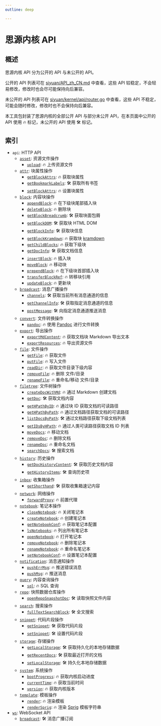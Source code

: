 ```yaml
---
outline: deep

---
```


# 思源内核 API

## 概述

思源内核 API 分为公开的 API 与未公开的 API。

公开的 API 列表可在 [siyuan/API_zh_CN.md](https://github.com/siyuan-note/siyuan/blob/master/API_zh_CN.md) 中查看，这些 API 较稳定，不会轻易修改，修改时也会尽可能保持向后兼容。

未公开的 API 列表可在 [siyuan/kernel/api/router.go](https://github.com/siyuan-note/siyuan/blob/master/kernel/api/router.go) 中查看，这些 API 不稳定，可能会随时修改，修改时也不会保持向后兼容。

本工具包封装了思源内核的全部公开 API 与部分未公开 API，在本页面中公开的 API 使用 🔥 标记，未公开的 API 使用 🛠 标记。

## 索引

- `api`: HTTP API
  - [`asset`](./api/asset.md): 资源文件操作
    - [`upload`](./api/asset.md#upload): 🔥 上传资源文件
  - [`attr`](./api/attr.md): 块属性操作
    - [`getBlockAttrs`](./api/attr.md#getblockattrs): 🔥 获取块属性
    - [`getBookmarkLabels`](./api/attr.md#getbookmarklabels): 🛠 获取所有书签
    - [`setBlockAttrs`](./api/attr.md#setblockattrs): 🔥 设置块属性
  - [`block`](./api/block.md): 内容块操作
    - [`appendBlock`](./api/block.md#appendblock): 🔥 在下级块尾部插入块
    - [`deleteBlock`](./api/block.md#deleteblock): 🔥 删除块
    - [`getBlockBreadcrumb`](./api/block.md#getblockbreadcrumb): 🛠 获取块面包屑
    - [`getBlockDOM`](./api/block.md#getblockdom): 🛠 获取块 HTML DOM
    - [`getBlockInfo`](./api/block.md#getblockinfo): 🛠 获取块信息
    - [`getBlockKramdown`](./api/block.md#getblockkramdown): 🔥 获取块 [kramdown](https://kramdown.gettalong.org/)
    - [`getChildBlocks`](./api/block.md#getchildblocks): 🔥 获取下级块
    - [`getDocInfo`](./api/block.md#getdocinfo): 🛠 获取文档信息
    - [`insertBlock`](./api/block.md#insertblock): 🔥 插入块
    - [`moveBlock`](./api/block.md#moveblock): 🔥 移动块
    - [`prependBlock`](./api/block.md#prependblock): 🔥 在下级块首部插入块
    - [`transferBlockRef`](./api/block.md#transferblockref): 🔥 转移块引用
    - [`updateBlock`](./api/block.md#updateblock): 🔥 更新块
  - [`broadcast`](./api/broadcast.md): 消息广播操作
    - [`channels`](./api/broadcast.md#channels): 🛠 获取当前所有消息通道的信息
    - [`getChannelInfo`](./api/broadcast.md#getchannelinfo): 🛠 获取指定消息通道的信息
    - [`postMessage`](./api/broadcast.md#postmessage): 🛠 向指定消息通道推送消息
  - [`convert`](./api/convert.md): 文件转换操作
    - [`pandoc`](./api/convert.md#pandoc): 🔥 使用 [Pandoc](https://www.pandoc.org/) 进行文件转换
  - [`export`](./api/export.md): 导出操作
    - [`exportMdContent`](./api/export.md#exportmdcontent): 🔥 获取文档块 Markdown 导出文本
    - [`exportResources`](./api/export.md#exportresources): 🔥 导出资源文件
  - [`file`](./api/file.md): 文件操作
    - [`getFile`](./api/file.md#getfile): 🔥 获取文件
    - [`putFile`](./api/file.md#putfile): 🔥 写入文件
    - [`readDir`](./api/file.md#readdir): 🔥 获取文件目录下级内容
    - [`removeFile`](./api/file.md#removefile): 🔥 删除 文件/目录
    - [`renameFile`](./api/file.md#renamefile): 🔥 重命名/移动 文件/目录
  - [`filetree`](./api/filetree.md): 文件树操作
    - [`createDocWithMd`](./api/filetree.md#createdocwithmd): 🔥 通过 Markdown 创建文档
    - [`getDoc`](./api/filetree.md#getdoc): 🛠 获取文档内容
    - [`getHPathByID`](./api/filetree.md#gethpathbyid): 🔥 通过块 ID 获取文档的可读路径
    - [`getHPathByPath`](./api/filetree.md#gethpathbypath): 🔥 通过文档路径获取文档的可读路径
    - [`listDocsByPath`](./api/filetree.md#listdocsbypath): 🛠 通过文档路径获取下级文档列表
    - [`getIDsByHPath`](./api/filetree.md#getIDsByHPath): 🔥 通过人类可读路径获取文档 ID 列表
    - [`moveDocs`](./api/filetree.md#movedocs): 🔥 移动文档
    - [`removeDoc`](./api/filetree.md#removedoc): 🔥 删除文档
    - [`renameDoc`](./api/filetree.md#renamedoc): 🔥 重命名文档
    - [`searchDocs`](./api/filetree.md#searchdocs): 🛠 搜索文档
  - [`history`](./api/history.md): 历史操作
    - [`getDocHistoryContent`](./api/history.md#getdochistorycontent): 🛠 获取历史文档内容
    - [`getHistoryItems`](./api/history.md#gethistoryitems): 🛠 查询历史项
  - [`inbox`](./api/inbox.md): 收集箱操作
    - [`getShorthand`](./api/inbox.md#getshorthand): 🛠 获取收集箱速记内容
  - [`network`](./api/network.md): 网络操作
    - [`forwardProxy`](./api/network.md#forwardproxy): 🔥 前置代理
  - [`notebook`](./api/notebook.md): 笔记本操作
    - [`closeNotebook`](./api/notebook.md#closenotebook): 🔥 关闭笔记本
    - [`createNotebook`](./api/notebook.md#createnotebook): 🔥 创建笔记本
    - [`getNotebookConf`](./api/notebook.md#getnotebookconf): 🔥 获取笔记本配置
    - [`lsNotebooks`](./api/notebook.md#lsnotebooks): 🔥 列出所有笔记本
    - [`openNotebook`](./api/notebook.md#opennotebook): 🔥 打开笔记本
    - [`removeNotebook`](./api/notebook.md#removenotebook): 🔥 删除笔记本
    - [`renameNotebook`](./api/notebook.md#renamenotebook): 🔥 重命名笔记本
    - [`setNotebookConf`](./api/notebook.md#setnotebookconf): 🔥 设置笔记本配置
  - [`notification`](./api/notification.md): 消息通知操作
    - [`pushErrMsg`](./api/notification.md#pusherrmsg): 🔥 推送错误消息
    - [`pushMsg`](./api/notification.md#pushmsg): 🔥 推送消息
  - [`query`](./api/query.md): 内容查询操作
    - [`sql`](./api/query.md#sql): 🔥 SQL 查询
  - [`repo`](./api/repo.md): 快照数据仓库操作
    - [`openRepoSnapshotDoc`](./api/repo.md#openreposnapshotdoc): 🛠 读取快照文件内容
  - [`search`](./api/search.md): 搜索操作
    - [`fullTextSearchBlock`](./api/search.md#fulltextsearchblock): 🛠 全文搜索
  - [`snippet`](./api/snippet.md): 代码片段操作
    - [`getSnippet`](./api/snippet.md#getsnippet): 🛠 获取代码片段
    - [`setSnippet`](./api/snippet.md#setsnippet): 🛠 设置代码片段
  - [`storage`](./api/storage.md): 存储操作
    - [`getLocalStorage`](./api/storage.md#getLocalStorage): 🛠 获取持久化的本地存储数据
    - [`getRecentDocs`](./api/storage.md#getrecentdocs): 🛠 获取最近打开的文档
    - [`setLocalStorage`](./api/storage.md#setLocalStorage): 🛠 持久化本地存储数据
  - [`system`](./api/system.md): 系统操作
    - [`bootProgress`](./api/system.md#bootprogress): 🔥 获取内核启动进度
    - [`currentTime`](./api/system.md#currenttime): 🔥 获取当前时间
    - [`version`](./api/system.md#version): 🔥 获取内核版本
  - [`template`](./api/template.md): 模板操作
    - [`render`](./api/template.md#render): 🔥 渲染模板
    - [`renderSprig`](./api/template.md#rendersprig): 🔥 渲染 [Sprig](https://masterminds.github.io/sprig/) 模板字符串
- [`ws`](./ws.md): WebSocket API
  - [`broadcast`](./ws.md#broadcast): 🛠 消息广播订阅
